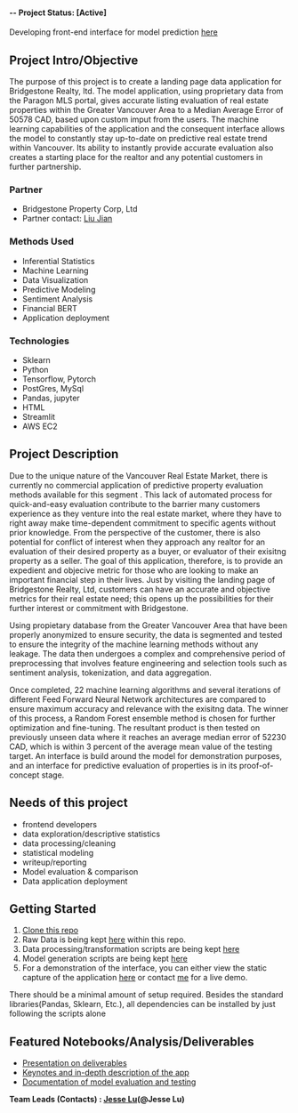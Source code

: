 

#### -- Project Status: [Active]
Developing front-end interface for model prediction [here](https://github.com/JesseLuBass/real_estate_estimator/blob/main/documentation/app_screencap.pdf)

## Project Intro/Objective
The purpose of this project is to create a landing page data application for Bridgestone Realty, ltd. The model application, using proprietary data from the Paragon MLS portal, gives accurate listing evaluation of real estate properties within the Greater Vancouver Area to a Median Average Error of 50578 CAD, based upon custom imput from the users. The machine learning capabilities of the application and the consequent interface allows the model to constantly stay up-to-date on predictive real estate trend within Vancouver. Its ability to instantly provide accurate evaluation also creates a starting place for the realtor and any potential customers in further partnership. 

### Partner
* Bridgestone Property Corp, Ltd
* Partner contact: [Liu Jian](7782885643)


### Methods Used
* Inferential Statistics
* Machine Learning
* Data Visualization
* Predictive Modeling
* Sentiment Analysis
* Financial BERT 
* Application deployment

### Technologies
* Sklearn 
* Python
* Tensorflow, Pytorch
* PostGres, MySql
* Pandas, jupyter
* HTML
* Streamlit 
* AWS EC2

## Project Description
Due to the unique nature of the Vancouver Real Estate Market, there is currently no commercial application of predictive property evaluation methods available for this segment . This lack of automated process for quick-and-easy evaluation contribute to the barrier many customers experience as they venture into the real estate market, where they have to right away make time-dependent commitment to specific agents without prior knowledge. From the perspective of the customer, there is also potential for conflict of interest when they approach any realtor for an evaluation of their desired property as a buyer, or evaluator of their exisitng property as a seller.
The goal of this application, therefore, is to provide an expedient and objecive metric for those who are looking to make an important financial step in their lives. Just by visiting the landing page of Bridgestone Realty, Ltd, customers can have an accurate and objective metrics for their real estate need; this opens up the possibilities for their further interest or commitment with Bridgestone. 

Using propietary database from the Greater Vancouver Area that have been properly anonymized to ensure security, the data is segmented and tested to ensure the integrity of the machine learning methods without any leakage. The data then undergoes a complex and comprehensive period of preprocessing that involves feature engineering and selection tools such as sentiment analysis, tokenization, and data aggregation. 

Once completed, 22 machine learning algorithms and several iterations of different Feed Forward Neural Network architectures are compared to ensure maximum accuracy and relevance with the exisitng data. The winner of this process, a Random Forest ensemble method is chosen for further optimization and fine-tuning. The resultant product is then tested on previously unseen data where it reaches an average median error of 52230 CAD, which is within 3 percent of the average mean value of the testing target. 
An interface is build around the model for demonstration purposes, and an interface for predictive evaluation of properties is in its proof-of-concept stage. 

## Needs of this project

- frontend developers
- data exploration/descriptive statistics
- data processing/cleaning
- statistical modeling
- writeup/reporting
- Model evaluation & comparison 
- Data application deployment 

## Getting Started

1. [Clone this repo](https://github.com/JesseLuBass/real_estate_estimator.git)
2. Raw Data is being kept [here](https://github.com/JesseLuBass/real_estate_estimator/tree/main/data_raw) within this repo.
3. Data processing/transformation scripts are being kept [here](https://github.com/JesseLuBass/real_estate_estimator/tree/main/data_preprocessing)
4. Model generation scripts are being kept [here](https://github.com/JesseLuBass/real_estate_estimator/tree/main/model_evaluation)
5. For a demonstration of the interface, you can either view the static capture of the application [here](https://github.com/JesseLuBass/real_estate_estimator/blob/main/documentation/app_screencap.pdf) or contact [me](jesse.lu95@gmail.com) for a live demo.


There should be a minimal amount of setup required. Besides the standard libraries(Pandas, Sklearn, Etc.), all dependencies can be installed by just following the scripts alone

## Featured Notebooks/Analysis/Deliverables
* [Presentation on deliverables](https://github.com/JesseLuBass/real_estate_estimator/blob/main/documentation/Bridgestone%20Realty%20presentation%20.pdf)
* [Keynotes and in-depth description of the app](https://github.com/JesseLuBass/real_estate_estimator/blob/main/documentation/Real%20estate%20estimator%20keynotes%20.pdf)
* [Documentation of model evaluation and testing](https://github.com/JesseLuBass/real_estate_estimator/tree/main/documentation)




**Team Leads (Contacts) : [Jesse Lu](https://github.com/JesseLuBass)(@Jesse Lu)**




